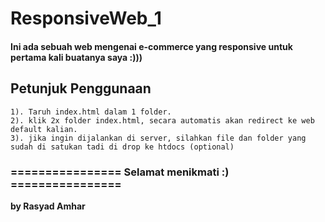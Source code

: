 # ResponsiveWeb_1
#### Ini ada sebuah web mengenai e-commerce yang responsive untuk pertama kali buatanya saya :)))

## Petunjuk Penggunaan 
```
1). Taruh index.html dalam 1 folder.
2). klik 2x folder index.html, secara automatis akan redirect ke web default kalian.
3). jika ingin dijalankan di server, silahkan file dan folder yang sudah di satukan tadi di drop ke htdocs (optional)
```
### ================ Selamat menikmati :) ================

**by Rasyad Amhar**
